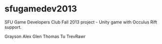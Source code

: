 sfugamedev2013
==============

SFU Game Developers Club Fall 2013 project - Unity game with Occulus Rift support.

Grayson
Alex
Glen
Thomas
Tu
TrevRawr
